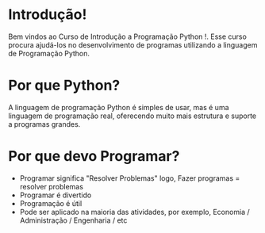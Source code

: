 # Introdução!

Bem vindos ao Curso de Introdução a Programação Python !. Esse curso procura ajudá-los no desenvolvimento de programas utilizando a linguagem de Programação Python.

# Por que Python?

A linguagem de programação Python é simples de usar, mas é uma linguagem de programação real, oferecendo muito mais estrutura e suporte a programas grandes. 

# Por que devo Programar?

+ Programar significa "Resolver Problemas" logo,
                  Fazer programas = resolver problemas
+ Programar é divertido
+ Programação é útil
+ Pode ser aplicado na maioria das atividades, por exemplo, Economia / Administração / Engenharia / etc


